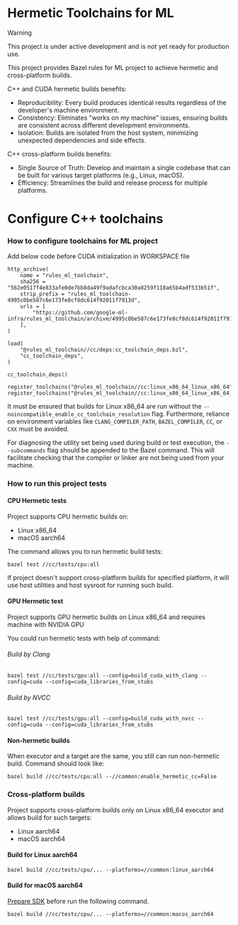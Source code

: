 # Hermetic Toolchains for ML

> [!WARNING]
> This project is under active development and is not yet ready for production use.

This project provides Bazel rules for ML project to achieve hermetic and cross-platform builds.

C++ and CUDA hermetic builds benefits:
* Reproducibility: Every build produces identical results regardless of the developer's machine environment.
* Consistency: Eliminates "works on my machine" issues, ensuring builds are consistent across different development environments.
* Isolation: Builds are isolated from the host system, minimizing unexpected dependencies and side effects.

C++ cross-platform builds benefits:
* Single Source of Truth: Develop and maintain a single codebase that can be built for various target platforms (e.g., Linux, macOS).
* Efficiency: Streamlines the build and release process for multiple platforms.

# Configure C++ toolchains

### How to configure toolchains for ML project

Add below code before CUDA initialization in WORKSPACE file

```
http_archive(
    name = "rules_ml_toolchain",
    sha256 = "562e0517f4e833afe0de7bb8da49f9adafcbca30a8259f118a65b4adf533b51f",
    strip_prefix = "rules_ml_toolchain-4995c0be587c6e173fe8cf8dc614f92011f7913d",
    urls = [
        "https://github.com/google-ml-infra/rules_ml_toolchain/archive/4995c0be587c6e173fe8cf8dc614f92011f7913d.zip",
    ],
)

load(
    "@rules_ml_toolchain//cc/deps:cc_toolchain_deps.bzl",
    "cc_toolchain_deps",
)

cc_toolchain_deps()

register_toolchains("@rules_ml_toolchain//cc:linux_x86_64_linux_x86_64")
register_toolchains("@rules_ml_toolchain//cc:linux_x86_64_linux_x86_64_cuda")

```

It must be ensured that builds for Linux x86_64 are run without the `--noincompatible_enable_cc_toolchain_resolution` 
flag. Furthermore, reliance on environment variables like `CLANG_COMPILER_PATH`, `BAZEL_COMPILER`, `CC`, or `CXX` 
must be avoided.

For diagnosing the utility set being used during build or test execution, the `--subcommands` flag should be appended 
to the Bazel command. This will facilitate checking that the compiler or linker are not being used from your machine.

### How to run this project tests
#### CPU Hermetic tests
Project supports CPU hermetic builds on:
* Linux x86_64
* macOS aarch64

The command allows you to run hermetic build tests:

`bazel test //cc/tests/cpu:all`

If project doesn't support cross-platform builds for specified platform,
it will use host utilities and host sysroot for running such build.

#### GPU Hermetic test 
Project supports GPU hermetic builds on Linux x86_64 and requires machine with NVIDIA GPU

You could run hermetic tests with help of command:
###### Build by Clang
`bazel test //cc/tests/gpu:all --config=build_cuda_with_clang --config=cuda --config=cuda_libraries_from_stubs`

###### Build by NVCC
`bazel test //cc/tests/gpu:all --config=build_cuda_with_nvcc --config=cuda --config=cuda_libraries_from_stubs`

#### Non-hermetic builds
When executor and a target are the same, you still can run non-hermetic build. Command should look like:

`bazel build //cc/tests/cpu:all --//common:enable_hermetic_cc=False`

### Cross-platform builds
Project supports cross-platform builds only on Linux x86_64 executor 
and allows build for such targets:
* Linux aarch64
* macOS aarch64

#### Build for Linux aarch64
`bazel build //cc/tests/cpu/... --platforms=//common:linux_aarch64`

#### Build for macOS aarch64
[Prepare SDK](cc/sysroots/darwin_aarch64/README.md) before run the following command.

`bazel build //cc/tests/cpu/... --platforms=//common:macos_aarch64`
